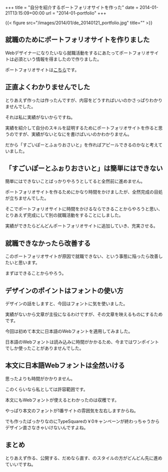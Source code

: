 +++
title = "自分を紹介するポートフォリオサイトを作った"
date = 2014-01-21T13:15:09+00:00
url = "2014-01-portfolio"
+++

{{< figure src="/images/2014/01/de_20140121_portfolio.jpg" title="" >}}

## 就職のためにポートフォリオサイトを作りました

Webデザイナーになりたいなら就職活動をするにあたってポートフォリオサイトは必須という情報を得ましたので作りました。

ポートフォリオサイトは[こちら](http://5000164.jp/portfolio/)です。

## 正直よくわかりませんでした

とりあえず作ったは作ったんですが、内容をどうすればいいのかさっぱりわかりませんでした。

それは私に実績がないからですね。

実績を紹介して自分のスキルを証明するためにポートフォリオサイトを作ると思うのですが、実績がないとなにを書けばいいのかわかりません。

だから「すごいぽーとふぉりおさいと」を作ればアピールできるのかなと考えていました。

## 「すごいぽーとふぉりおさいと」は簡単にはできない

簡単にはできないことばっかりやろうとしてると全然前に進めません。

ポートフォリオサイトを作るためにかなり時間をかけましたが、全然完成の目処が立ちませんでした。

そこでポートフォリオサイトに時間をかけるならできることからやろうと思い、とりあえず完成にして別の就職活動をすることにしました。

実績ができたらどんどんポートフォリオサイトに追加していき、充実させる。

## 就職できなかったら改善する

このポートフォリオサイトが原因で就職できない、という事態に陥ったら改善したいと思います。

まずはできることからやろう。

## デザインのポイントはフォントの使い方

デザインの話をしますと、今回はフォントに気を使いました。

実績がないから文章が主役になるわけですが、その文章を映えるものにするためです。

今回は初めて本文に日本語のWebフォントを適用してみました。

日本語のWebフォントは読み込みに時間がかかるため、今まではワンポイントでしか使ったことがありませんでした。

## 本文に日本語Webフォントは全然いける

思ったよりも時間がかかりません。

このくらいなら私としては許容範囲です。

本文にもWebフォントが使えるとわかったのは収穫です。

やっぱり本文のフォントが1番サイトの雰囲気を左右しますからね。

でも作ったばっかりなのにTypeSquareの￥0キャンペーンが終わっちゃうからデザイン直さなきゃいけないんですよね。

## まとめ

とりあえず作る、公開する、だめなら直す、のスタイルの方がどんどん先に進めていいですね。